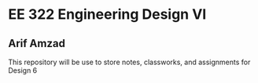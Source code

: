 # EE 322 Engineering Design VI 
## Arif Amzad
This repository will be use to store notes, classworks, and assignments for Design 6
